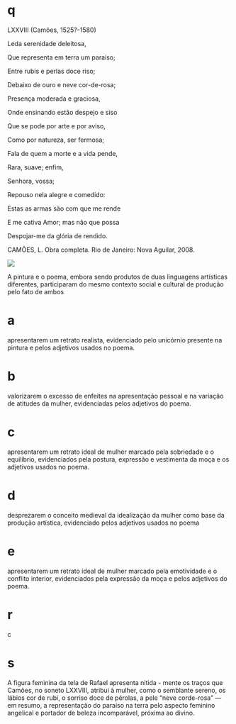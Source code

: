 # q
LXXVIII (Camões, 1525?-1580)

Leda serenidade deleitosa,

Que representa em terra um paraíso;

Entre rubis e perlas doce riso;

Debaixo de ouro e neve cor-de-rosa;

Presença moderada e graciosa,

Onde ensinando estão despejo e siso

Que se pode por arte e por aviso,

Como por natureza, ser fermosa;

Fala de quem a morte e a vida pende,

Rara, suave; enfim,

Senhora, vossa;

Repouso nela alegre e comedido:

Estas as armas são com que me rende

E me cativa Amor; mas não que possa

Despojar-me da glória de rendido.

CAMÕES, L. Obra completa. Rio de Janeiro: Nova Aguilar, 2008.

![](https://firebasestorage.googleapis.com/v0/b/firebase-enemio.appspot.com/o/questoes%2F596%2F1b376292-bb3d-2309-134a-a29c25cceb86.png?alt=media\&token=c3042ef2-cb54-41e8-8938-e7226fc41067)

A pintura e o poema, embora sendo produtos de duas linguagens artísticas diferentes, participaram do mesmo contexto social e cultural de produção pelo fato de ambos

# a
apresentarem um retrato realista, evidenciado pelo unicórnio presente na pintura e pelos adjetivos usados no poema.

# b
valorizarem o excesso de enfeites na apresentação pessoal e na variação de atitudes da mulher, evidenciadas pelos adjetivos do poema.

# c
apresentarem um retrato ideal de mulher marcado pela sobriedade e o equilíbrio, evidenciados pela postura, expressão e vestimenta da moça e os adjetivos usados no poema.

# d
desprezarem o conceito medieval da idealização da mulher como base da produção artística, evidenciado pelos adjetivos usados no poema

# e
apresentarem um retrato ideal de mulher marcado pela emotividade e o conflito interior, evidenciados pela expressão da moça e pelos adjetivos do poema.

# r
c

# s
A figura feminina da tela de Rafael apresenta nitida - mente os traços que Camões, no soneto LXXVIII, atribui à mulher, como o semblante sereno, os lábios cor de rubi, o sorriso doce de pérolas, a pele “neve corde-rosa” — em resumo, a representação do paraíso na terra pelo aspecto feminino angelical e portador de beleza incomparável, próxima ao divino.
